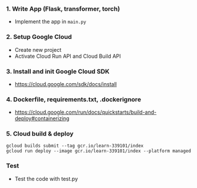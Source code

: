 ### 1. Write App (Flask, transformer, torch)
- Implement the app in `main.py`
### 2. Setup Google Cloud 
- Create new project
- Activate Cloud Run API and Cloud Build API

### 3. Install and init Google Cloud SDK
- https://cloud.google.com/sdk/docs/install

### 4. Dockerfile, requirements.txt, .dockerignore
- https://cloud.google.com/run/docs/quickstarts/build-and-deploy#containerizing

### 5. Cloud build & deploy
```
gcloud builds submit --tag gcr.io/learn-339101/index
gcloud run deploy --image gcr.io/learn-339101/index --platform managed
```

### Test
- Test the code with test.py
